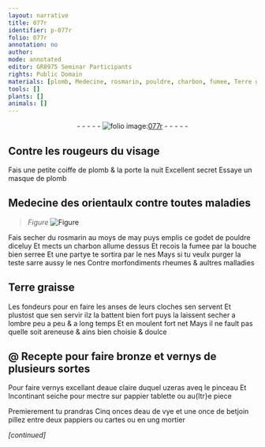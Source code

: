```yaml
---
layout: narrative
title: 077r
identifier: p-077r
folio: 077r
annotation: no
author:
mode: annotated
editor: GR8975 Seminar Participants
rights: Public Domain
materials: [plomb, Medecine, rosmarin, pouldre, charbon, fumee, Terre graisse, areneuse, bronze, vernys, eaue claire, pappier, eau de vye, betjoin, pappiers, cartes]
tools: []
plants: []
animals: []
---
```


<div class="folio" align="center">- - - - - <a href="http://gallica.bnf.fr/ark:/12148/btv1b10500001g/f159.image" target="_blank"><img src="https://cu-mkp.github.io/2017-workshop-edition/assets/photo-icon.png" alt="folio image: " style="display:inline-block; margin-bottom:-3px;"/>077r</a> - - - - - </div>    

## Contre les rougeurs du visage

 
Fais une petite coiffe de <span class="m">plomb</span> & la porte la nuit Excellent secret Essaye un masque de <span class="m">plomb</span>
    

## <span class="m">Medecine</span> des <span class="pl">orientaulx</span> contre toutes maladies

 
> *Figure*
> <a href="https://drive.google.com/open?id=0B9-oNrvWdlO5ckxxXzJIeWhnMDg" target="_blank"><img src="https://cu-mkp.github.io/GR8975-edition/assets/photo-icon.png" alt="Figure" style="display:inline-block; margin-bottom:-3px;"/></a>
 
Fais secher du <span class="m">rosmarin</span> au moys de may puys emplis ce godet de <span class="m">pouldre</span> diceluy Et mects un <span class="m">charbon</span> allume dessus Et recois la <span class="m">fumee</span> par la bouche bien serree Et une partye te sortira par le nes Mays si tu veulx purger la teste sarre aussy le nes Contre morfondiments rheumes & aultres malladies
    

## <span class="m">Terre graisse</span>

 
Les <span class="pro">fondeurs</span> pour en faire les anses de leurs cloches sen servent Et plustost que sen servir ilz la battent bien fort puys la laissent secher a lombre peu a peu & a long temps Et en moulent fort net Mays il ne fault pas quelle soit <span class="m">areneuse</span> & ains bien choisie & doulce
    

## @ Recepte pour faire <span class="m">bronze</span> et <span class="m">vernys</span> de plusieurs sortes

 
Pour faire <span class="m">vernys</span> excellant d<span class="m">eaue claire</span> duquel uzeras aveq le pinceau Et Incontinant seiche pour mectre sur <span class="m">pappier</span> tablette ou au{ltr}e piece
 
Premierement tu prandras Cinq onces d<span class="m">eau de vye</span> et une once de <span class="m">betjoin</span> pillez entre deux <span class="m">pappiers</span> ou <span class="m">cartes</span> ou en ung mortier
 
*[continued]*
 